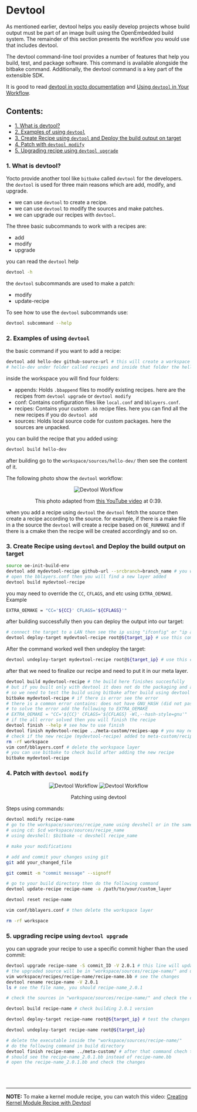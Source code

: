 # Devtool
As mentioned earlier, devtool helps you easily develop projects whose build output must be part of an image built using the OpenEmbedded build system. The remainder of this section presents the workflow you would use that includes devtool.

The devtool command-line tool provides a number of features that help you build, test, and package software. This command is available alongside the bitbake command. Additionally, the devtool command is a key part of the extensible SDK.

It is good to read [devtool in yocto documentation](https://docs.yoctoproject.org/ref-manual/devtool-reference.html) and [Using `devtool` in Your Workflow](https://docs.yoctoproject.org/1.8.2/dev-manual/dev-manual.html#using-devtool-in-your-workflow).

## Contents:
* [1. What is devtool?](#1-what-is-devtool)
* [2. Examples of using `devtool`](#2-examples-of-using-devtool)
* [3. Create Recipe using `devtool` and Deploy the build output on target](#3-create-recipe-using-devtool-and-deploy-the-build-output-on-target)
* [4. Patch with `devtool modify`](#4-patch-with-devtool-modify)
* [5. Upgrading recipe using `devtool upgrade`](#5-upgrading-recipe-using-devtool-upgrade)

### 1. What is devtool?
Yocto provide another tool like `bitbake` called `devtool` for the developers. the `devtool` is used for three main reasons which are add, modify, and upgrade.
* we can use `devtool` to create a recipe.
* we can use `devtool` to modify the sources and make patches.
* we can upgrade our recipes with `devtool`.

The three basic subcommands to work with a recipes are:
* add
* modify
* upgrade

you can read the `devtool` help
```bash
devtool -h
```

the `devtool` subcommands are used to make a patch:
* modify
* update-recipe 

To see how to use the `devtool` subcommands use:
```bash
devtool subcommand --help
```

### 2. Examples of using `devtool`
the basic command if you want to add a recipe:
```bash
devtool add hello-dev github-source-url # this will create a workspace if it is not created and add folder called
# hello-dev under folder called recipes and inside that folder the hello-dev_git.bb recipe is added
```

inside the workspace you will find four folders:
* appends: Holds `.bbappend` files to modify existing recipes. here are the recipes from `devtool upgrade` or `devtool modify`
* conf: Contains configuration files like `local.conf` and `bblayers.conf`.
* recipes: Contains your custom `.bb` recipe files. here you can find all the new recipes if you do `devtool add`
* sources: Holds local source code for custom packages. here the sources are unpacked.

you can build the recipe that you added using:
```bash
devtool build hello-dev
```
after building go to the `workspace/sources/hello-dev/` then see the content of it.

The following photo show the `devtool` workflow:

<p align="center">
    <img src="Screenshot from 2024-10-03 17-01-21.png" alt="Devtool Workflow"/>
</p>
<p align="center">
    This photo adapted from <a href="https://www.youtube.com/watch?v=Apfwyf_yEzI&list=PLwqS94HTEwpQmgL1UsSwNk_2tQdzq3eVJ&index=57">this YouTube video</a> at 0:39.
</p>

when you add a recipe using `devtool` the `devtool` fetch the source then create a recipe according to the source. for example, if there is a make file in a the source the `devtool` will create a recipe based on `OE_RUNMAKE` and if there is a cmake then the recipe will be created accordingly and so on.

### 3. Create Recipe using `devtool` and Deploy the build output on target
```bash
source oe-init-build-env
devtool add mydevtool-recipe github-url --srcbranch=branch_name # you will find a workspace directory in build directory
# open the bblayers.conf then you will find a new layer added
devtool build mydevtool-recipe
```
you may need to override the `CC`, `CFLAGS`, and etc using `EXTRA_OEMAKE`. Example
```bash
EXTRA_OEMAKE = "CC='${CC}' CFLAGS='${CFLAGS}'"
```

after building successfully then you can deploy the output into our target:
```bash
# connect the target to a LAN then see the ip using "ifconfig" or "ip a"
devtool deploy-target mydevtool-recipe root@${target_ip} # use this command inside the workspace directory
```

After the command worked well then undeploy the target:
```bash
devtool undeploy-target mydevtool-recipe root@${target_ip} # use this command inside the workspace directory
```

after that we need to finalize our recipe and need to put it in our meta layer.
```bash
devtool build mydevtool-recipe # the build here finishes succesfully
# but if you built only with devtool it does not do the packaging and all that stuff
# so we need to test the build using bitbake after build using devtool 
bitbake mydevtool-recipe # if there is error see the error
# there is a common error contains: does not have GNU_HASH (did not pass LDFLAGS)
# to solve the error add the following to EXTRA_OEMAKE
# EXTRA_OEMAKE = "CC='${CC}' CFLAGS='${CFLAGS} -Wl,--hash-style=gnu'"
# if the all error solved then you will finish the recipe
devtool finish --help # see how to use finish
devtool finish mydevtool-recipe ../meta-custom/recipes-app # you may need to add "-f" after finish
# check if the new recipe (mydevtool-recipe) added to meta-custom/recipes-app
rm -rf workspace
vim conf/bblayers.conf # delete the workspace layer
# you can use bitbake to check build after adding the new recipe
bitbake mydevtool-recipe
```

### 4. Patch with `devtool modify`
<p align="center">
    <img src="Screenshot from 2024-10-03 20-36-46.png" alt="Devtool Workflow"/>
    <img src="Screenshot from 2024-10-03 20-36-30.png" alt="Devtool Workflow"/>
</p>

<p align="center">
    Patching using devtool
</p>

Steps using commands:
```bash
devtool modify recipe-name
# go to the workspace/sources/recipe_name using devshell or in the same shell using using cd command
# using cd: $cd workspace/sources/recipe_name
# using devshell: $bitbake -c devshell recipe_name

# make your modifications

# add and commit your changes using git
git add your_changed_file

git commit -m "commit message" --signoff

# go to your build directory then do the following command
devtool update-recipe recipe-name -a /path/to/your/custom_layer

devtool reset recipe-name

vim conf/bblayers.conf # then delete the workspace layer

rm -rf workspace
```

### 5. upgrading recipe using `devtool upgrade`
you can upgrade your recipe to use a specific commit higher than the used commit:
```bash
devtool upgrade recipe-name -S commit_ID -V 2.0.1 # this line will update the SRCREV with the new commit ID and PV to be 2.0.1
# the upgraded source will be in "workspace/sources/recipe-name/" and upgraded recipes will be in "/workspace/recipes/recipe-name/recipe-name.bb"
vim workspace/recipes/recipe-name/recipe-name.bb # see the changes
devtool rename recipe-name -V 2.0.1
ls # see the file name, you should recipe-name_2.0.1

# check the sources in "workspace/sources/recipe-name/" and check the chages of commit ID applied to sources

devtool build recipe-name # check building 2.0.1 version

devtool deploy-target recipe-name root@${target_ip} # test the changes on target

devtool undeploy-target recipe-name root@${target_ip}

# delete the executable inside the "workspace/sources/recipe-name/"
# do the following command in build directory
devtool finish recipe-name ../meta-custom/ # after that command chech the recipe path in your meta-custom, you
# should see the recipe-name_2.0.1.bb instead of recipe-name.bb
# open the recipe-name_2.0.1.bb and check the changes 
```
<br>
<br>

----

**NOTE:** To make a kernel module recipe, you can watch this video: [Creating Kernel Module Recipe with Devtool](https://www.youtube.com/watch?v=LN_ulwXvE0k&list=PLwqS94HTEwpQmgL1UsSwNk_2tQdzq3eVJ&index=67)
